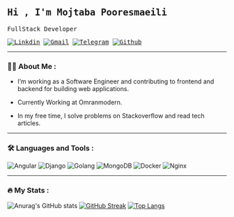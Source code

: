 <div>
<samp align="left">
    <h2>Hi , I'm Mojtaba Pooresmaeili</h2>
    <p>FullStack Developer</p>
</samp>
    
<samp align="right">
    <a href="https://www.linkedin.com/in/mojtaba-nezhadpooresmaeili-637b3018a/">
    <img src="https://img.shields.io/badge/LinkedIn-0077B5?style=for-the-badge&logo=linkedin&logoColor=white"
        alt="Linkdin" /></a>
    <a href="mailto:memnpe@gmail.com"><img
            src="https://img.shields.io/badge/Gmail-D14836?style=for-the-badge&logo=gmail&logoColor=white"
            alt="Gmail" /></a>
    <a href="https://t.me/mojtabanpe"><img
            src="https://img.shields.io/badge/TELEGRAM-00476b?style=for-the-badge&logo=telegram&logoColor=white"
            alt="Telegram" /></a>
    <a href="https://mojtabanpe.github.io/"><img
        src="https://img.shields.io/badge/-Github-1a1d21?style=for-the-badge&logo=github" alt="Github"
        alt="Github" /></a>
</samp>
</div>
<div id=badges>
    <img src="https://komarev.com/ghpvc/?username=mojtabanpe&style=flat-square&color=blue" alt=""/>
</div>


---

### :man_technologist: About Me :

-  I’m working as a Software Engineer and contributing to frontend and backend for building web applications.
-  Currently Working at Omranmodern.

-  In my free time, I solve problems on Stackoverflow and read tech articles.

---

### :hammer_and_wrench: Languages and Tools :
<div>
    <img src="https://img.shields.io/badge/ANGULAR-D14836?style=for-the-badge&logo=angular&logoColor=white"
        alt="Angular" />
    <img src="https://img.shields.io/badge/django-%23092E20.svg?style=for-the-badge&logo=django&logoColor=white" alt="Django" />
    <img src="https://img.shields.io/badge/go-%2300ADD8.svg?style=for-the-badge&logo=go&logoColor=white" alt="Golang" />
    <img src="https://img.shields.io/badge/MongoDB-%234ea94b.svg?style=for-the-badge&logo=mongodb&logoColor=white"
        alt="MongoDB" />
    <img src="https://img.shields.io/badge/docker-%230db7ed.svg?style=for-the-badge&logo=docker&logoColor=white"
        alt="Docker" />   
    <img src="https://img.shields.io/badge/nginx-%23009639.svg?style=for-the-badge&logo=nginx&logoColor=white" alt="Nginx" />
</div>

---

### :fire: My Stats :
![Anurag's GitHub stats](https://github-readme-stats.vercel.app/api?username=mojtabanpe&theme=vue-dark&count_private=true)
[![GitHub Streak](http://github-readme-streak-stats.herokuapp.com?user=mojtabanpe&theme=vue-dark&hide_border=true)](https://git.io/streak-stats)
[![Top Langs](https://github-readme-stats.vercel.app/api/top-langs/?username=mojtabanpe&theme=vue-dark&hide_border=true&hide_progress=true)](https://github.com/anuraghazra/github-readme-stats)
